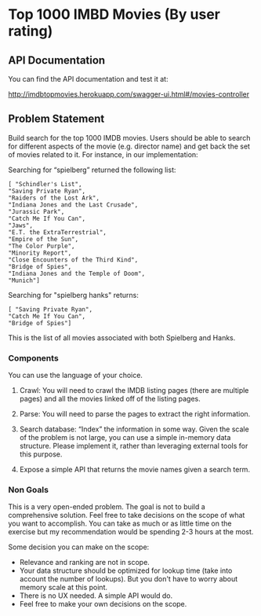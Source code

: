 # Top 1000 IMBD Movies (By user rating)

## API Documentation
You can find the API documentation and test it at:

http://imdbtopmovies.herokuapp.com/swagger-ui.html#/movies-controller

## Problem Statement
Build search for the top 1000 IMDB movies. Users should be able to search for different aspects of the movie (e.g. director name) and get back the set of movies related to it. For instance, in our implementation:

Searching for “spielberg” returned the following list:

    [ "Schindler's List",
    "Saving Private Ryan",
    "Raiders of the Lost Ark",
    "Indiana Jones and the Last Crusade",
    "Jurassic Park",
    "Catch Me If You Can",
    "Jaws",
    "E.T. the ExtraTerrestrial",
    "Empire of the Sun",
    "The Color Purple",
    "Minority Report",
    "Close Encounters of the Third Kind",
    "Bridge of Spies",
    "Indiana Jones and the Temple of Doom",
    "Munich"]
    
Searching for "spielberg hanks" returns:

    [ "Saving Private Ryan",
    "Catch Me If You Can",
    "Bridge of Spies"]

This is the list of all movies associated with both Spielberg and Hanks.

### Components

You can use the language of your choice.

 1. Crawl: You will need to crawl the IMDB listing pages (there are
    multiple pages) and all the movies linked off of the listing pages.
 2. Parse: You will need to parse the pages to extract the right information.

3. Search database: “Index” the information in some way. Given the scale of the problem is not large, you
can use a simple in-memory data structure. Please implement it, rather than leveraging external tools for
this purpose.
4. Expose a simple API that returns the movie names given a search term.

### Non Goals

This is a very open-ended problem. The goal is not to build a comprehensive solution. Feel free to take
decisions on the scope of what you want to accomplish. You can take as much or as little time on the exercise
but my recommendation would be spending 2-3 hours at the most.

Some decision you can make on the scope:

 - Relevance and ranking are not in scope.
 - Your data structure should be optimized for lookup time (take into
   account the number of lookups). But you don't have to worry about
   memory scale at this point.
 - There is no UX needed. A simple API would do.
 - Feel free to make your own decisions on the scope.
